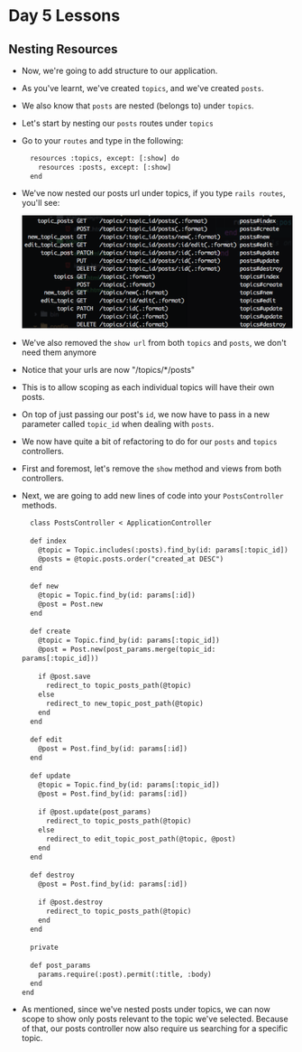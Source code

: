 # Day 5 Lessons

## Nesting Resources

- Now, we're going to add structure to our application.

- As you've learnt, we've created `topics`, and we've created `posts`.

- We also know that `posts` are nested (belongs to) under `topics`.

- Let's start by nesting our `posts` routes under `topics`

- Go to your `routes` and type in the following:

  ```
    resources :topics, except: [:show] do
      resources :posts, except: [:show]
    end
  ```

- We've now nested our posts url under topics, if you type `rails routes`, you'll see:

  ![nested routes](images/nested_routes.png)

- We've also removed the `show url` from both `topics` and `posts`, we don't need them anymore

- Notice that your urls are now "/topics/*/posts"

- This is to allow scoping as each individual topics will have their own posts.

- On top of just passing our post's `id`, we now have to pass in a new parameter called
`topic_id` when dealing with `posts`.

- We now have quite a bit of refactoring to do for our `posts` and `topics` controllers.

- First and foremost, let's remove the `show` method and views from both controllers.

- Next, we are going to add new lines of code into your `PostsController` methods.

  ```
    class PostsController < ApplicationController

    def index
      @topic = Topic.includes(:posts).find_by(id: params[:topic_id])
      @posts = @topic.posts.order("created_at DESC")
    end

    def new
      @topic = Topic.find_by(id: params[:id])
      @post = Post.new
    end

    def create
      @topic = Topic.find_by(id: params[:topic_id])
      @post = Post.new(post_params.merge(topic_id: params[:topic_id]))

      if @post.save
        redirect_to topic_posts_path(@topic)
      else
        redirect_to new_topic_post_path(@topic)
      end
    end

    def edit
      @post = Post.find_by(id: params[:id])
    end

    def update
      @topic = Topic.find_by(id: params[:topic_id])
      @post = Post.find_by(id: params[:id])

      if @post.update(post_params)
        redirect_to topic_posts_path(@topic)
      else
        redirect_to edit_topic_post_path(@topic, @post)
      end
    end

    def destroy
      @post = Post.find_by(id: params[:id])

      if @post.destroy
        redirect_to topic_posts_path(@topic)
      end
    end

    private

    def post_params
      params.require(:post).permit(:title, :body)
    end
  end
  ```

- As mentioned, since we've nested posts under topics, we can now scope to show only posts relevant to the topic we've selected.
  Because of that, our posts controller now also require us searching for a specific topic.
